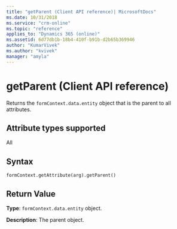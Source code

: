 ```yaml
---
title: "getParent (Client API reference)| MicrosoftDocs"
ms.date: 10/31/2018
ms.service: "crm-online"
ms.topic: "reference"
applies_to: "Dynamics 365 (online)"
ms.assetid: 6d77db1b-18b4-410f-b91b-d2b65b369946
author: "KumarVivek"
ms.author: "kvivek"
manager: "amyla"
---
```

# getParent (Client API reference)



Returns the `formContext.data.entity` object that is the parent to all attributes. 

## Attribute types supported

All

## Syntax

`formContext.getAttribute(arg).getParent()`

## Return Value

**Type**: `formContext.data.entity` object. 

**Description**: The parent object.

